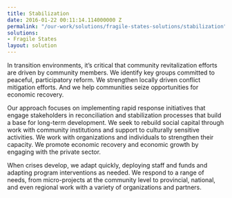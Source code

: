```yaml
---
title: Stabilization
date: 2016-01-22 00:11:14.114000000 Z
permalink: "/our-work/solutions/fragile-states-solutions/stabilization"
solutions:
- Fragile States
layout: solution
---
```

In transition environments, it’s critical that community revitalization efforts are driven by community members. We identify key groups committed to peaceful, participatory reform. We strengthen locally driven conflict mitigation efforts. And we help communities seize opportunities for economic recovery.

Our approach focuses on implementing rapid response initiatives that engage stakeholders in reconciliation and stabilization processes that build a base for long-term development. We seek to rebuild social capital through work with community institutions and support to culturally sensitive activities. We work with organizations and individuals to strengthen their capacity. We promote economic recovery and economic growth by engaging with the private sector.

When crises develop, we adapt quickly, deploying staff and funds and adapting program interventions as needed. We respond to a range of needs, from micro-projects at the community level to provincial, national, and even regional work with a variety of organizations and partners.
